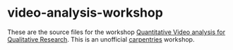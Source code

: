 # video-analysis-workshop

These are the source files for the workshop [Quantitative Video analysis for Qualitative Research](https://alexarje.github.io/video-analysis-workshop/). This is an unofficial [carpentries](http://www.carpentries.org) workshop.

